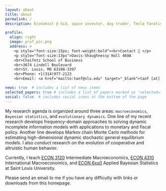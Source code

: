 ```yaml
---
layout: about
title: about
permalink: /
description: Economist @ SLU, space investor, day trader, Tesla fanatic.

profile:
  align: right
  image: prof_pic.png
  address: > 
    <p style="font-size:15px; font-weight:bold"><br>Contact 📮 </p>
    <p style="font-size:13px">Davis-Shaughnessy Hall 469A
    <br>Chaifetz School of Business
    <br>3674 Lindell Boulevard
    <br>St. Louis, MO 63108-3397
    <br>Phone: +1(314)977-2123
    <br>Email: <a href="mailto:tanf@slu.edu" target="_blank">tanf [at] slu.edu </a></p>

news: true  # includes a list of news items
selected_papers: true # includes a list of papers marked as "selected={true}"
social: false  # includes social icons at the bottom of the page
---
```


My research agenda is organized around three areas: `macroeconomics`, `Bayesian statistics`, and `evolutionary dynamics`. One line of my recent research develops frequency-domain approaches to solving dynamic incomplete information models with applications to monetary and fiscal policy. Another line develops Markov chain Monte Carlo methods for estimating high-dimensional dynamic stochastic general equilibrium models. I also conduct research on the evolution of cooperative and altruistic human behavior.

Currently, I teach [ECON 3120](/courses/e3120/) Intermediate Macroeconomics, [ECON 4310](/courses/e4310/) International Macroeconomics, and [ECON 6xx0](/courses/e6xx0/) Applied Bayesian Statistics at Saint Louis University.

Please send an email to me if you have any difficulty with links or downloads from this homepage.
